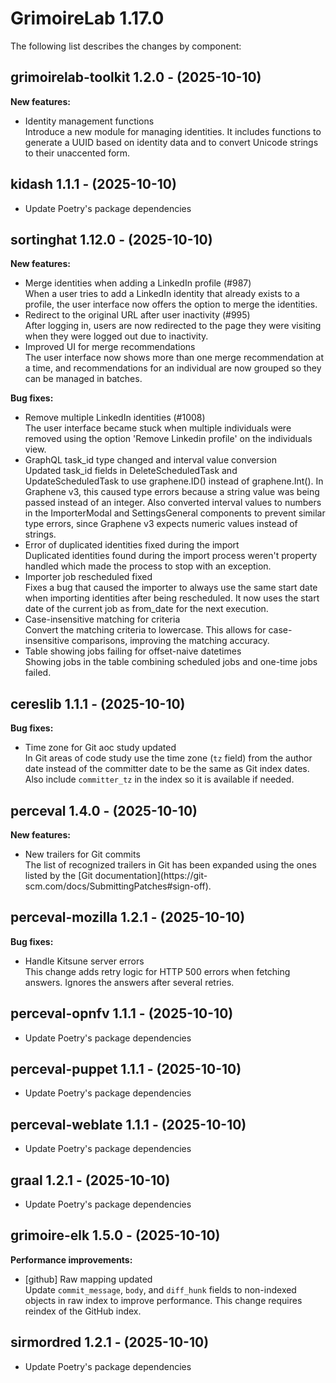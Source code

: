 # GrimoireLab 1.17.0
The following list describes the changes by component:

## grimoirelab-toolkit 1.2.0 - (2025-10-10)

**New features:**

 * Identity management functions\
   Introduce a new module for managing identities. It includes functions
   to generate a UUID based on identity data and to convert Unicode
   strings to their unaccented form.

  ## kidash 1.1.1 - (2025-10-10)
  
  * Update Poetry's package dependencies
## sortinghat 1.12.0 - (2025-10-10)

**New features:**

 * Merge identities when adding a LinkedIn profile (#987)\
   When a user tries to add a LinkedIn identity that already exists to a
   profile, the user interface now offers the option to merge the
   identities.
 * Redirect to the original URL after user inactivity (#995)\
   After logging in, users are now redirected to the page they were
   visiting when they were logged out due to inactivity.
 * Improved UI for merge recommendations\
   The user interface now shows more than one merge recommendation at a
   time, and recommendations for an individual are now grouped so they
   can be managed in batches.

**Bug fixes:**

 * Remove multiple LinkedIn identities (#1008)\
   The user interface became stuck when multiple individuals  were
   removed using the option 'Remove Linkedin profile' on the individuals
   view.
 * GraphQL task_id type changed and interval value conversion\
   Updated task_id fields in DeleteScheduledTask and UpdateScheduledTask
   to use graphene.ID() instead of graphene.Int(). In Graphene v3, this
   caused type errors because a string value was being passed instead of
   an integer. Also converted interval values to numbers in the
   ImporterModal and SettingsGeneral components to prevent similar type
   errors, since Graphene v3 expects numeric values instead of strings.
 * Error of duplicated identities fixed during the import\
   Duplicated identities found during the import process weren't property
   handled which made the process to stop with an exception.
 * Importer job rescheduled fixed\
   Fixes a bug that caused the importer to always use the same start date
   when importing identities after being rescheduled. It now uses the
   start date of the current job as from_date for the next execution.
 * Case-insensitive matching for criteria\
   Convert the matching criteria to lowercase. This allows for case-
   insensitive comparisons, improving the matching accuracy.
 * Table showing jobs failing for offset-naive datetimes\
   Showing jobs in the table combining scheduled jobs and one-time jobs
   failed.

## cereslib 1.1.1 - (2025-10-10)

**Bug fixes:**

 * Time zone for Git aoc study updated\
   In Git areas of code study use the time zone (`tz` field) from the
   author date instead of the committer date to be the same as Git index
   dates. Also include `committer_tz` in the index so it is available if
   needed.


## perceval 1.4.0 - (2025-10-10)

**New features:**

 * New trailers for Git commits\
   The list of recognized trailers in Git has been expanded using the
   ones listed by the [Git documentation](https://git-
   scm.com/docs/SubmittingPatches#sign-off).

## perceval-mozilla 1.2.1 - (2025-10-10)

**Bug fixes:**

 * Handle Kitsune server errors\
   This change adds retry logic for HTTP 500 errors when fetching
   answers. Ignores the answers after several retries.

  ## perceval-opnfv 1.1.1 - (2025-10-10)
  
  * Update Poetry's package dependencies
  ## perceval-puppet 1.1.1 - (2025-10-10)
  
  * Update Poetry's package dependencies
  ## perceval-weblate 1.1.1 - (2025-10-10)
  
  * Update Poetry's package dependencies
  ## graal 1.2.1 - (2025-10-10)
  
  * Update Poetry's package dependencies
## grimoire-elk 1.5.0 - (2025-10-10)

**Performance improvements:**

 * [github] Raw mapping updated\
   Update `commit_message`, `body`, and `diff_hunk` fields to non-indexed
   objects in raw index to improve performance. This change requires
   reindex of the GitHub index.

  ## sirmordred 1.2.1 - (2025-10-10)
  
  * Update Poetry's package dependencies
